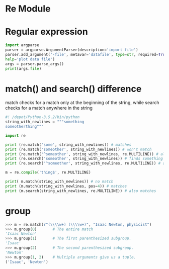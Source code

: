 # Re Module

# Regular expression

```python
import argparse
parser = argparse.ArgumentParser(description='import file')
parser.add_argument('-file', metavar='datafile', type=str, required=True,
help='plot data file')
args = parser.parse_args()
print(args.file)

```

# match() and search() difference

match checks for a match only at the beginning of the string, while search checks for a match anywhere in the string

```python
#! /depot/Python-3.5.2/bin/python
string_with_newlines = """something
someotherthing"""

import re

print (re.match('some', string_with_newlines)) # matches
print (re.match('someother', string_with_newlines)) # won't match
print (re.match('^someother', string_with_newlines, re.MULTILINE)) # also won't match          
print (re.search('someother', string_with_newlines)) # finds something
print (re.search('^someother', string_with_newlines, re.MULTILINE)) # also finds something      

m = re.compile('thing$', re.MULTILINE)

print( m.match(string_with_newlines)) # no match
print (m.match(string_with_newlines, pos=4)) # matches
print (m.search(string_with_newlines, re.MULTILINE)) # also matches

```

# group

```python
>>> m = re.match(r"(\\\\w+) (\\\\w+)", "Isaac Newton, physicist")
>>> m.group(0)       # The entire match
'Isaac Newton'
>>> m.group(1)       # The first parenthesized subgroup.
'Isaac'
>>> m.group(2)       # The second parenthesized subgroup.
'Newton'
>>> m.group(1, 2)    # Multiple arguments give us a tuple.
('Isaac', 'Newton')

```